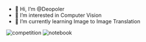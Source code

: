 - 👋 Hi, I’m @Deopoler
- 👀 I’m interested in Computer Vision
- 🌱 I’m currently learning Image to Image Translation


![competition](https://road-to-kaggle-grandmaster.vercel.app/api/badges/Deopoler/competition/light)
![notebook](https://road-to-kaggle-grandmaster.vercel.app/api/badges/Deopoler/notebook/light)



<!---
Deopoler/Deopoler is a ✨ special ✨ repository because its `README.md` (this file) appears on your GitHub profile.
You can click the Preview link to take a look at your changes.
--->

